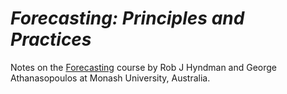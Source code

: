 # *Forecasting: Principles and Practices*

Notes on the [Forecasting](https://otexts.com/fpp3/) course by Rob J Hyndman and George Athanasopoulos at Monash University, Australia.